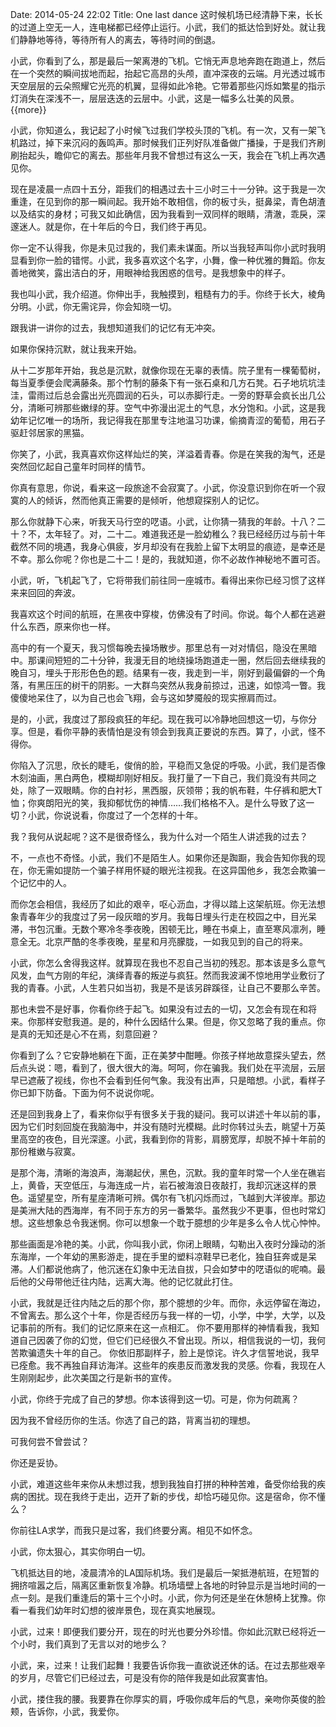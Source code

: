 Date: 2014-05-24 22:02
Title: One last dance
这时候机场已经清静下来，长长的过道上空无一人，连电梯都已经停止运行。小武，我们的抵达恰到好处。就让我们静静地等待，等待所有人的离去，等待时间的倒退。

小武，你看到了么，那是最后一架离港的飞机。它悄无声息地奔跑在跑道上，然后在一个突然的瞬间拔地而起，抬起它高昂的头颅，直冲深夜的云端。月光透过城市天空层层的云朵照耀它光亮的机翼，显得如此冷艳。它带着那些闪烁如繁星的指示灯消失在深浅不一，层层迭迭的云层中。小武，这是一幅多么壮美的风景。{{more}}

小武，你知道么，我记起了小时候飞过我们学校头顶的飞机。有一次，又有一架飞机路过，掉下来沉闷的轰鸣声。那时候我们正列好队准备做广播操，于是我们齐刷刷抬起头，瞻仰它的离去。那些年月我不曾想过有这么一天，我会在飞机上再次遇见你。

现在是凌晨一点四十五分，距我们的相遇过去十三小时三十一分钟。这于我是一次重逢，在见到你的那一瞬间起。我开始不敢相信，你的板寸头，挺鼻梁，青色胡渣以及结实的身材；可我又如此确信，因为我看到一双同样的眼睛，清澈，乖戾，深邃迷人。就是你，在十年后的今日，我们终于再见。

你一定不认得我，你是未见过我的，我们素未谋面。所以当我轻声叫你小武时我明显看到你一脸的错愕。小武，我多喜欢这个名字，小舞，像一种优雅的舞蹈。你友善地微笑，露出洁白的牙，用眼神给我困惑的信号。是我想象中的样子。

我也叫小武，我介绍道。你伸出手，我触摸到，粗糙有力的手。你终于长大，棱角分明。小武，你无需诧异，你会知晓一切。

跟我讲一讲你的过去，我想知道我们的记忆有无冲突。

如果你保持沉默，就让我来开始。

从十二岁那年开始，我总是沉默，就像你现在无辜的表情。院子里有一棵葡萄树，每当夏季便会爬满藤条。那个竹制的藤条下有一张石桌和几方石凳。石子地坑坑洼洼，雷雨过后总会露出光亮圆润的石头，可以赤脚行走。一旁的野草会疯长出几公分，清晰可辨那些嫩绿的芽。空气中弥漫出泥土的气息，水分饱和。小武，这是我幼年记忆唯一的场所，我记得我在那里专注地温习功课，偷摘青涩的葡萄，用石子驱赶邻居家的黑猫。

你笑了，小武，我真喜欢你这样灿烂的笑，洋溢着青春。你是在笑我的淘气，还是突然回忆起自己童年时同样的情节。

你真有意思，你说，看来这一段旅途不会寂寞了。小武，你没意识到你在听一个寂寞的人的倾诉，然而他真正需要的是倾听，他想窥探别人的记忆。

那么你就静下心来，听我天马行空的呓语。小武，让你猜一猜我的年龄。十八？二十？不，太年轻了。对，二十二。难道我还是一脸幼稚么？我已经经历过与前十年截然不同的境遇，我身心俱疲，岁月却没有在我脸上留下太明显的痕迹，是幸还是不幸。那么你呢？你也是二十二！是的，我就知道，你不必故作神秘地不置可否。

小武，听，飞机起飞了，它将带我们前往同一座城市。看得出来你已经习惯了这样来来回回的奔波。

我喜欢这个时间的航班，在黑夜中穿梭，仿佛没有了时间。你说。每个人都在逃避什么东西，原来你也一样。

高中的有一个夏天，我习惯每晚去操场散步。那里总有一对对情侣，隐没在黑暗中。那课间短短的二十分钟，我漫无目的地绕操场跑道走一圈，然后回去继续我的晚自习，埋头于形形色色的题。结果有一夜，我走到一半，刚好到最偏僻的一个角落，有黑压压的树干的阴影。一大群鸟突然从我身前掠过，迅速，如惊鸿一瞥。我傻傻地呆住了，以为自己也会飞翔，会与这如梦魇般的现实擦肩而过。

是的，小武，我度过了那段疯狂的年纪。现在我可以冷静地回想这一切，与你分享。但是，看你平静的表情怕是没有领会到我真正要说的东西。算了，小武，怪不得你。

你陷入了沉思，欣长的睫毛，俊俏的脸，平稳而又急促的呼吸。小武，我们是否像木刻油画，黑白两色，模糊却刚好相反。我打量了一下自己，我们竟没有共同之处，除了一双眼睛。你的白衬衫，黑西服，灰领带；我的帆布鞋，牛仔裤和肥大T恤；你爽朗阳光的笑，我抑郁忧伤的神情……我们格格不入。是什么导致了这一切？小武，你说说看，你度过了一个怎样的十年。

我？我何从说起呢？这不是很奇怪么，我为什么对一个陌生人讲述我的过去？

不，一点也不奇怪。小武，我们不是陌生人。如果你还是踟蹰，我会告知你我的现在，你无需如提防一个骗子样用怀疑的眼光注视我。在这异国他乡，我怎会欺骗一个记忆中的人。

而你怎会相信，我经历了如此的艰辛，呕心沥血，才得以踏上这架航班。你无法想象青春年少的我度过了另一段灰暗的岁月。我每日埋头行走在校园之中，目光呆滞，书包沉重。无数个寒冷冬季夜晚，困顿无比，睡在书桌上，直至寒风凛冽，睡意全无。北京严酷的冬季夜晚，星星和月亮朦胧，一如我见到的自己的将来。

小武，你怎么舍得我这样。就算现在我也不忍自己当初的残忍。那本该是多么意气风发，血气方刚的年纪，演绎青春的叛逆与疯狂。然而我波澜不惊地用学业敷衍了我的青春。小武，人生若只如当初，我是不是该另辟蹊径，让自己不要那么辛苦。

那也未尝不是好事，你看你终于起飞。如果没有过去的一切，又怎会有现在和将来。你那样安慰我道。是的，种什么因结什么果。但是，你又忽略了我的重点。你是真的无知还是心不在焉，刻意回避？

你看到了么？它安静地躺在下面，正在美梦中酣睡。你孩子样地故意探头望去，然后点头说：嗯，看到了，很大很大的海。呵呵，你在骗我。我们处在平流层，云层早已遮蔽了视线，你也不会看到任何气象。我没有出声，只是暗想。小武，看样子你已卸下防备。下面为何不说说你呢。

还是回到我身上了，看来你似乎有很多关于我的疑问。我可以讲述十年以前的事，因为它们时刻回旋在我脑海中，并没有随时光模糊。此时你转过头去，眺望十万英里高空的夜色，目光深邃。小武，我看到你的背影，肩膀宽厚，却脱不掉十年前的那份稚嫩与寂寞。

是那个海，清晰的海浪声，海潮起伏，黑色，沉默。我的童年时常一个人坐在礁岩上，黄昏，天空低压，与海连成一片，岩石被海浪日夜敲打，我却沉迷这样的景色。遥望星空，所有星座清晰可辨。偶尔有飞机闪烁而过，飞越到大洋彼岸。那边是美洲大陆的西海岸，有不同于东方的另一番繁华。虽然我少不更事，但也时常幻想。这些想象总令我迷惘。你可以想象一个耽于臆想的少年是多么令人忧心忡忡。

那些画面是冷艳的美。小武，你叫我小武，你闭上眼睛，勾勒出入夜时分躁动的浙东海岸，一个年幼的黑影游走，提在手里的塑料凉鞋早已老化，独自狂奔或是呆滞。人们都说他病了，他沉迷在幻象中无法自拔，只会如梦中的呓语似的呢喃。最后他的父母带他迁往内陆，远离大海。他的记忆就此打住。

小武，我就是迁往内陆之后的那个你，那个臆想的少年。而你，永远停留在海边，不曾离去。那么这个十年，你是否经历与我一样的一切，小学，中学，大学，以及记事前的所有。我们的记忆原来在这一点相汇。
你不要用那样的神情看我，我知道自己因袭了你的幻觉，但它们已经很久不曾出现。所以，相信我说的一切，我何苦欺骗遗失十年的自己。
你依旧那副样子，脸上是惊诧。许久才信誓地说，我早已痊愈。我不再独自拜访海洋。这些年的疾患反而激发我的灵感。你看，我现在人生刚刚起步，此次美国之行是新书的宣传。

小武，你终于完成了自己的梦想。你本该得到这一切。可是，你为何疏离？

因为我不曾经历你的生活。你选了自己的路，背离当初的理想。

可我何尝不曾尝试？

你还是妥协。

小武，难道这些年来你从未想过我，想到我独自打拼的种种苦难，备受你给我的疾病的困扰。现在我终于走出，迈开了新的步伐，却恰巧碰见你。这是宿命，你不懂么？

你前往LA求学，而我只是过客，我们终要分离。相见不如怀念。

小武，你太狠心，其实你明白一切。

飞机抵达目的地，凌晨清冷的LA国际机场。我们是最后一架抵港航班，在短暂的拥挤喧嚣之后，隔离区重新恢复冷静。机场墙壁上各地的时钟显示是当地时间的一点一刻。是我们重逢后的第十三个小时。小武，你为何还是坐在休憩椅上犹豫。你看一看我们幼年时幻想的彼岸景色，现在真实地展现。

小武，过来！即便我们要分开，现在的时光也要分外珍惜。你如此沉默已经将近一个小时，我们真到了无言以对的地步么？

小武，来，过来！让我们起舞！我要告诉你我一直欲说还休的话。在过去那些艰辛的岁月，尽管它们已经过去，可是没有你的陪伴我是如此寂寞害怕。

小武，搂住我的腰。我要靠在你厚实的肩，呼吸你成年后的气息，亲吻你英俊的脸颊，告诉你，小武，我爱你。